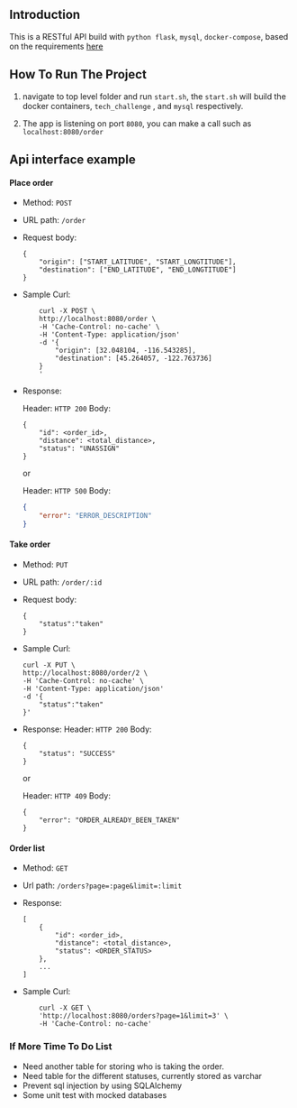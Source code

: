 ## Introduction
This is a RESTful API build with `python flask`, `mysql`, `docker-compose`, based on the requirements 
[here](https://github.com/lalamove/challenge-2018/blob/master/backend.md)

## How To Run The Project
1. navigate to top level folder and run `start.sh`, the `start.sh` will build the docker containers, `tech_challenge` , and `mysql` respectively.

2. The app is listening on port `8080`, you can make a call such as 
`localhost:8080/order`

## Api interface example

#### Place order

  - Method: `POST`
  - URL path: `/order`
  - Request body:

    ```
    {
        "origin": ["START_LATITUDE", "START_LONGTITUDE"],
        "destination": ["END_LATITUDE", "END_LONGTITUDE"]
    }
    ```
  - Sample Curl:

    ```
        curl -X POST \
        http://localhost:8080/order \
        -H 'Cache-Control: no-cache' \
        -H 'Content-Type: application/json'
        -d '{
            "origin": [32.048104, -116.543285],
            "destination": [45.264057, -122.763736]
        }
        '
    ```

  - Response:

    Header: `HTTP 200`
    Body:
      ```
      {
          "id": <order_id>,
          "distance": <total_distance>,
          "status": "UNASSIGN"
      }
      ```
    or 
    
    Header: `HTTP 500`
    Body:
      ```json
      {
          "error": "ERROR_DESCRIPTION"
      }
      ```

#### Take order

  - Method: `PUT`
  - URL path: `/order/:id`
  - Request body:
    ```
    {
        "status":"taken"
    }
    ```
  - Sample Curl:

    ```
    curl -X PUT \
    http://localhost:8080/order/2 \
    -H 'Cache-Control: no-cache' \
    -H 'Content-Type: application/json'
    -d '{
        "status":"taken"
    }'
    ```

  - Response:
    Header: `HTTP 200`
    Body:
      ```
      {
          "status": "SUCCESS"
      }
      ```
    or
    
    Header: `HTTP 409`
    Body:
      ```
      {
          "error": "ORDER_ALREADY_BEEN_TAKEN"
      }
      ```

#### Order list

  - Method: `GET`
  - Url path: `/orders?page=:page&limit=:limit`
  - Response:

    ```
    [
        {
            "id": <order_id>,
            "distance": <total_distance>,
            "status": <ORDER_STATUS>
        },
        ...
    ]
    ```

  - Sample Curl:

    ```
        curl -X GET \
        'http://localhost:8080/orders?page=1&limit=3' \
        -H 'Cache-Control: no-cache'
    ```


### If More Time To Do List
- Need another table for storing who is taking the order.
- Need table for the different statuses, currently stored as varchar
- Prevent sql injection by using SQLAlchemy
- Some unit test with mocked databases
 

